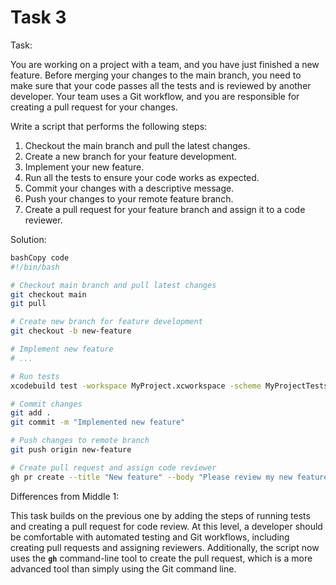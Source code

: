 # Task 3

Task:

You are working on a project with a team, and you have just finished a new
feature. Before merging your changes to the main branch, you need to make sure
that your code passes all the tests and is reviewed by another developer. Your
team uses a Git workflow, and you are responsible for creating a pull request
for your changes.

Write a script that performs the following steps:

1. Checkout the main branch and pull the latest changes.
2. Create a new branch for your feature development.
3. Implement your new feature.
4. Run all the tests to ensure your code works as expected.
5. Commit your changes with a descriptive message.
6. Push your changes to your remote feature branch.
7. Create a pull request for your feature branch and assign it to a code
   reviewer.

Solution:

```bash
bashCopy code
#!/bin/bash

# Checkout main branch and pull latest changes
git checkout main
git pull

# Create new branch for feature development
git checkout -b new-feature

# Implement new feature
# ...

# Run tests
xcodebuild test -workspace MyProject.xcworkspace -scheme MyProjectTests -destination 'platform=iOS Simulator,name=iPhone 13'

# Commit changes
git add .
git commit -m "Implemented new feature"

# Push changes to remote branch
git push origin new-feature

# Create pull request and assign code reviewer
gh pr create --title "New feature" --body "Please review my new feature" --assignee @reviewer
```

Differences from Middle 1:

This task builds on the previous one by adding the steps of running tests and
creating a pull request for code review. At this level, a developer should be
comfortable with automated testing and Git workflows, including creating pull
requests and assigning reviewers. Additionally, the script now uses the **`gh`**
command-line tool to create the pull request, which is a more advanced tool than
simply using the Git command line.
